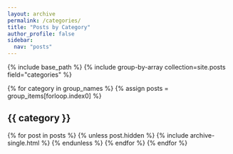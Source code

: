 ```yaml
---
layout: archive
permalink: /categories/
title: "Posts by Category"
author_profile: false
sidebar:
  nav: "posts"
---
```


{% include base_path %}
{% include group-by-array collection=site.posts field="categories" %}

{% for category in group_names %}
  {% assign posts = group_items[forloop.index0] %}
  <h2 id="{{ category | slugify }}" class="archive__subtitle">{{ category }}</h2>
  {% for post in posts %}
    {% unless post.hidden %}
    {% include archive-single.html %}
    {% endunless %}
  {% endfor %}
{% endfor %}
